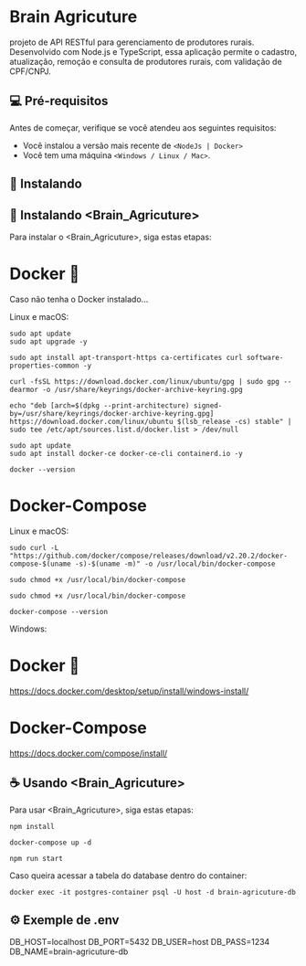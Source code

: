 # Brain Agricuture

projeto de API RESTful para gerenciamento de produtores rurais. Desenvolvido com Node.js e TypeScript, essa aplicação permite o cadastro, atualização, remoção e consulta de produtores rurais, com validação de CPF/CNPJ.

## 💻 Pré-requisitos

Antes de começar, verifique se você atendeu aos seguintes requisitos:

- Você instalou a versão mais recente de `<NodeJs | Docker>`
- Você tem uma máquina `<Windows / Linux / Mac>`.


## 🚀 Instalando <Docker>



## 🚀 Instalando <Brain_Agricuture>

Para instalar o <Brain_Agricuture>, siga estas etapas:


# Docker 🐋

Caso não tenha o Docker instalado...

Linux e macOS:

```
sudo apt update
sudo apt upgrade -y
```

```
sudo apt install apt-transport-https ca-certificates curl software-properties-common -y
```

```
curl -fsSL https://download.docker.com/linux/ubuntu/gpg | sudo gpg --dearmor -o /usr/share/keyrings/docker-archive-keyring.gpg
```

```
echo "deb [arch=$(dpkg --print-architecture) signed-by=/usr/share/keyrings/docker-archive-keyring.gpg] https://download.docker.com/linux/ubuntu $(lsb_release -cs) stable" | sudo tee /etc/apt/sources.list.d/docker.list > /dev/null
```

```
sudo apt update
sudo apt install docker-ce docker-ce-cli containerd.io -y
```

```
docker --version
```

# Docker-Compose 

Linux e macOS:

```
sudo curl -L "https://github.com/docker/compose/releases/download/v2.20.2/docker-compose-$(uname -s)-$(uname -m)" -o /usr/local/bin/docker-compose
```

```
sudo chmod +x /usr/local/bin/docker-compose
```

```
sudo chmod +x /usr/local/bin/docker-compose
```

```
docker-compose --version
```

Windows:

# Docker 🐋
https://docs.docker.com/desktop/setup/install/windows-install/

# Docker-Compose 
https://docs.docker.com/compose/install/


## ☕ Usando <Brain_Agricuture>

Para usar <Brain_Agricuture>, siga estas etapas:

```
npm install 
```

```
docker-compose up -d
```

```
npm run start
```

Caso queira acessar a tabela do database dentro do container: 

```
docker exec -it postgres-container psql -U host -d brain-agricuture-db
```

## ⚙️ Exemple de .env

DB_HOST=localhost
DB_PORT=5432
DB_USER=host
DB_PASS=1234
DB_NAME=brain-agricuture-db
